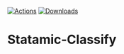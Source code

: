 [![Actions](https://github.com/visuellverstehen/statamic-classify/workflows/Tests/badge.svg)](https://github.com/visuellverstehen/statamic-classify/actions)
[![Downloads](https://img.shields.io/packagist/dt/visuellverstehen/statamic-classify.svg)](https://packagist.org/packages/visuellverstehen/statamic-classify)

# Statamic-Classify
